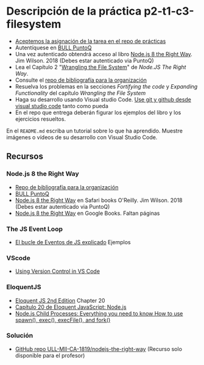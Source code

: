 # Descripción de la práctica p2-t1-c3-filesystem

* [Aceptemos la asignación de la tarea en el repo de prácticas](https://github.com/ULL-MII-SYTWS-1920/practicas)
* Autentíquese en [BULL PuntoQ](https://www.ull.es/servicios/biblioteca/servicios/puntoq/)
* Una vez autenticado obtendrá acceso al libro [Node.js 8 the Right Way](https://proquest-safaribooksonline-com.accedys2.bbtk.ull.es/9781680505344). Jim Wilson. 2018 (Debes estar autenticado via PuntoQ)
* Lea el Capítulo 2 "[Wrangling the File System](https://proquest-safaribooksonline-com.accedys2.bbtk.ull.es/book/web-development/9781680505344/part-idot-getting-up-to-speed-on-nodedotjs-8/chp_filesystem_html)" de *Node.JS The Right Way*. 
* Consulte el [repo de bibliografía para la organización](https://github.com/ULL-MII-SYTWS-1920/books-shared)
* Resuelva los problemas en la secciones *Fortifying the code* y *Expanding Functionality* del capítulo *Wrangling the File System*
* Haga su desarrollo usando Visual studio Code. [Use git y github desde visual studio code](https://code.visualstudio.com/docs/editor/versioncontrol) tanto como pueda
* En el repo que entrega deberán figurar los ejemplos del libro y los ejercicios resueltos.

<!--
* Lea el [capítulo 20: Node.js](http://eloquentjavascript.net/2nd_edition/20_node.html) de la Segunda Edición (¡no la tercera!) del libro Eloquent JavaScript
* Añada a su repo un servidor de ficheros estáticos como el que se describe en la sección *A simple file server* del capítulo 20 (Node.js) de la Segunda Edición del libro Eloquent JavaScript
-->

En el `README.md` escriba un tutorial sobre lo que ha aprendido. Muestre imágenes o vídeos de su desarrollo con Visual Studio Code.

## Recursos

### Node.js 8 the Right Way

* [Repo de bibliografía para la organización](https://github.com/ULL-MII-SYTWS-1920/books-shared)
* [BULL PuntoQ](https://www.ull.es/servicios/biblioteca/servicios/puntoq/)
* [Node.js 8 the Right Way](https://proquest-safaribooksonline-com.accedys2.bbtk.ull.es/9781680505344) en Safari books O'Reilly. Jim Wilson. 2018 (Debes estar autenticado via PuntoQ) 
* [Node.js 8 the Right Way](https://books.google.es/books?id=oA9QDwAAQBAJ&lpg=PT96&ots=-mLQPlvsSj&dq=should%20ldjclient%20emit%20a%20close%20event&hl=es&pg=PP1#v=onepage&q=should%20ldjclient%20emit%20a%20close%20event&f=false) en Google Books. Faltan páginas

### The JS Event Loop

* [El bucle de Eventos de JS explicado](event-loop/README.md) Ejemplos


### VScode

* [Using Version Control in VS Code](https://code.visualstudio.com/docs/editor/versioncontrol)

### EloquentJS

* [Eloquent JS 2nd Edition](http://eloquentjavascript.net/2nd_edition/) Chapter 20
* [Capítulo 20 de Eloquent JavaScript: Node.js](http://eloquentjavascript.net/2nd_edition/20_node.html) 
* [Node.js Child Processes: Everything you need to know How to use spawn(), exec(), execFile(), and fork()](https://medium.freecodecamp.org/node-js-child-processes-everything-you-need-to-know-e69498fe970a)

### Solución

* [GitHub repo ULL-MII-CA-1819/nodejs-the-right-way](https://github.com/ULL-MII-CA-1819/nodejs-the-right-way) (Recurso solo disponible para el profesor)
